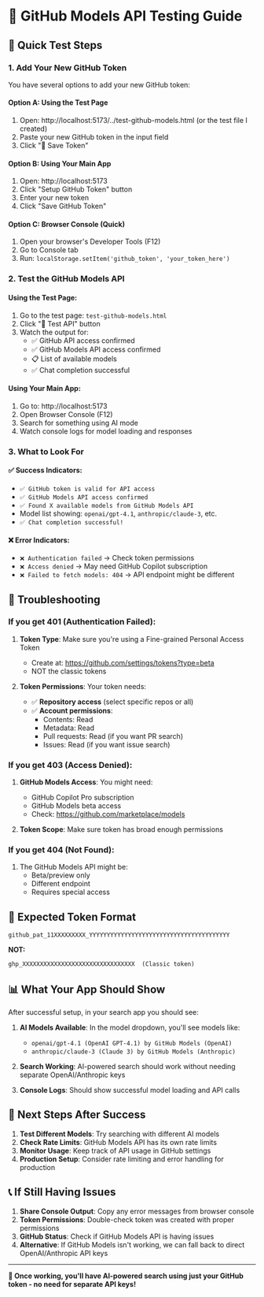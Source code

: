 # 🧪 GitHub Models API Testing Guide

## 📝 Quick Test Steps

### 1. **Add Your New GitHub Token**

You have several options to add your new GitHub token:

#### Option A: Using the Test Page
1. Open: http://localhost:5173/../test-github-models.html (or the test file I created)
2. Paste your new GitHub token in the input field
3. Click "💾 Save Token"

#### Option B: Using Your Main App
1. Open: http://localhost:5173
2. Click "Setup GitHub Token" button
3. Enter your new token
4. Click "Save GitHub Token"

#### Option C: Browser Console (Quick)
1. Open your browser's Developer Tools (F12)
2. Go to Console tab
3. Run: `localStorage.setItem('github_token', 'your_token_here')`

### 2. **Test the GitHub Models API**

#### Using the Test Page:
1. Go to the test page: `test-github-models.html`
2. Click "🧪 Test API" button
3. Watch the output for:
   - ✅ GitHub API access confirmed
   - ✅ GitHub Models API access confirmed
   - 📋 List of available models
   - ✅ Chat completion successful

#### Using Your Main App:
1. Go to: http://localhost:5173
2. Open Browser Console (F12)
3. Search for something using AI mode
4. Watch console logs for model loading and responses

### 3. **What to Look For**

#### ✅ **Success Indicators:**
- `✅ GitHub token is valid for API access`
- `✅ GitHub Models API access confirmed`
- `✅ Found X available models from GitHub Models API`
- Model list showing: `openai/gpt-4.1`, `anthropic/claude-3`, etc.
- `✅ Chat completion successful!`

#### ❌ **Error Indicators:**
- `❌ Authentication failed` → Check token permissions
- `❌ Access denied` → May need GitHub Copilot subscription
- `❌ Failed to fetch models: 404` → API endpoint might be different

## 🔧 **Troubleshooting**

### **If you get 401 (Authentication Failed):**
1. **Token Type**: Make sure you're using a Fine-grained Personal Access Token
   - Create at: https://github.com/settings/tokens?type=beta
   - NOT the classic tokens

2. **Token Permissions**: Your token needs:
   - ✅ **Repository access** (select specific repos or all)
   - ✅ **Account permissions**:
     - Contents: Read
     - Metadata: Read
     - Pull requests: Read (if you want PR search)
     - Issues: Read (if you want issue search)

### **If you get 403 (Access Denied):**
1. **GitHub Models Access**: You might need:
   - GitHub Copilot Pro subscription
   - GitHub Models beta access
   - Check: https://github.com/marketplace/models

2. **Token Scope**: Make sure token has broad enough permissions

### **If you get 404 (Not Found):**
1. The GitHub Models API might be:
   - Beta/preview only
   - Different endpoint
   - Requires special access

## 🎯 **Expected Token Format**

```
github_pat_11XXXXXXXXX_YYYYYYYYYYYYYYYYYYYYYYYYYYYYYYYYYYYYYYYY
```

**NOT:**
```
ghp_XXXXXXXXXXXXXXXXXXXXXXXXXXXXXXXX  (Classic token)
```

## 📊 **What Your App Should Show**

After successful setup, in your search app you should see:

1. **AI Models Available**: In the model dropdown, you'll see models like:
   - `openai/gpt-4.1 (OpenAI GPT-4.1) by GitHub Models (OpenAI)`
   - `anthropic/claude-3 (Claude 3) by GitHub Models (Anthropic)`

2. **Search Working**: AI-powered search should work without needing separate OpenAI/Anthropic keys

3. **Console Logs**: Should show successful model loading and API calls

## 🚀 **Next Steps After Success**

1. **Test Different Models**: Try searching with different AI models
2. **Check Rate Limits**: GitHub Models API has its own rate limits
3. **Monitor Usage**: Keep track of API usage in GitHub settings
4. **Production Setup**: Consider rate limiting and error handling for production

## 📞 **If Still Having Issues**

1. **Share Console Output**: Copy any error messages from browser console
2. **Token Permissions**: Double-check token was created with proper permissions
3. **GitHub Status**: Check if GitHub Models API is having issues
4. **Alternative**: If GitHub Models isn't working, we can fall back to direct OpenAI/Anthropic API keys

---

**🎉 Once working, you'll have AI-powered search using just your GitHub token - no need for separate API keys!**
